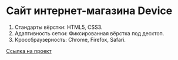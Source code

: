 # Сайт интернет-магазина Device
1. Стандарты вёрстки: HTML5, CSS3.
2. Адаптивность сетки: Фиксированная вёрстка под десктоп.
3. Кроссбраузерность: Chrome, Firefox, Safari.

<a href="https://mis3rably.github.io/1976751-device-35/">Ссылка на проект</a>
